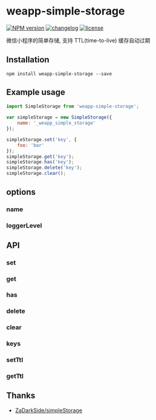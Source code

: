 # weapp-simple-storage

[![NPM version][npm-image]][npm-url] [![changelog][changelog-image]][changelog-url] [![license][license-image]][license-url]

[npm-image]: https://img.shields.io/npm/v/weapp-simple-storage.svg?style=flat-square
[npm-url]: https://npmjs.org/package/weapp-simple-storage
[license-image]: https://img.shields.io/badge/License-MIT-blue.svg?style=flat-square
[license-url]: https://github.com/ufologist/weapp-simple-storage/blob/master/LICENSE
[changelog-image]: https://img.shields.io/badge/CHANGE-LOG-blue.svg?style=flat-square
[changelog-url]: https://github.com/ufologist/weapp-simple-storage/blob/master/CHANGELOG.md

微信小程序的简单存储, 支持 TTL(time-to-live) 缓存自动过期

## Installation

```
npm install weapp-simple-storage --save
```

## Example usage

```javascript
import SimpleStorage from 'weapp-simple-storage';
 
var simpleStorage = new SimpleStorage({
    name: '_weapp_simple_storage'
});

simpleStorage.set('key', {
    foo: 'bar'
});
simpleStorage.get('key');
simpleStorage.has('key');
simpleStorage.delete('key');
simpleStorage.clear();
```

## options

### name

### loggerLevel

## API

### set

### get

### has

### delete

### clear

### keys

### setTtl

### getTtl

## Thanks

* [ZaDarkSide/simpleStorage](https://github.com/ZaDarkSide/simpleStorage)